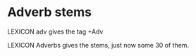 
# Adverb stems

LEXICON adv gives the tag +Adv

LEXICON Adverbs gives the stems, just now some 30 of them.

